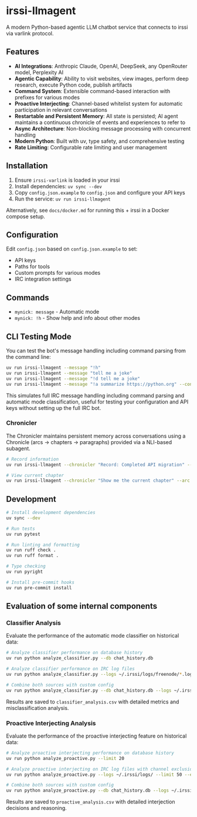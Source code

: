 # irssi-llmagent

A modern Python-based agentic LLM chatbot service that connects to irssi via varlink protocol.

## Features

- **AI Integrations**: Anthropic Claude, OpenAI, DeepSeek, any OpenRouter model, Perplexity AI
- **Agentic Capability**: Ability to visit websites, view images, perform deep research, execute Python code, publish artifacts
- **Command System**: Extensible command-based interaction with prefixes for various modes
- **Proactive Interjecting**: Channel-based whitelist system for automatic participation in relevant conversations
- **Restartable and Persistent Memory**: All state is persisted; AI agent maintains a continuous chronicle of events and experiences to refer to
- **Async Architecture**: Non-blocking message processing with concurrent handling
- **Modern Python**: Built with uv, type safety, and comprehensive testing
- **Rate Limiting**: Configurable rate limiting and user management

## Installation

1. Ensure `irssi-varlink` is loaded in your irssi
2. Install dependencies: `uv sync --dev`
3. Copy `config.json.example` to `config.json` and configure your API keys
4. Run the service: `uv run irssi-llmagent`

Alternatively, see `docs/docker.md` for running this + irssi in a Docker compose setup.

## Configuration

Edit `config.json` based on `config.json.example` to set:
- API keys
- Paths for tools
- Custom prompts for various modes
- IRC integration settings

## Commands

- `mynick: message` - Automatic mode
- `mynick: !h` - Show help and info about other modes

## CLI Testing Mode

You can test the bot's message handling including command parsing from the command line:

```bash
uv run irssi-llmagent --message "!h"
uv run irssi-llmagent --message "tell me a joke"
uv run irssi-llmagent --message "!d tell me a joke"
uv run irssi-llmagent --message "!a summarize https://python.org" --config /path/to/config.json
```

This simulates full IRC message handling including command parsing and automatic mode classification, useful for testing your configuration and API keys without setting up the full IRC bot.

### Chronicler

The Chronicler maintains persistent memory across conversations using a Chronicle (arcs → chapters → paragraphs) provided via a NLI-based subagent.

```bash
# Record information
uv run irssi-llmagent --chronicler "Record: Completed API migration" --arc "project-x"

# View current chapter
uv run irssi-llmagent --chronicler "Show me the current chapter" --arc "project-x"
```

## Development

```bash
# Install development dependencies
uv sync --dev

# Run tests
uv run pytest

# Run linting and formatting
uv run ruff check .
uv run ruff format .

# Type checking
uv run pyright

# Install pre-commit hooks
uv run pre-commit install
```

## Evaluation of some internal components

### Classifier Analysis

Evaluate the performance of the automatic mode classifier on historical data:

```bash
# Analyze classifier performance on database history
uv run python analyze_classifier.py --db chat_history.db

# Analyze classifier performance on IRC log files
uv run python analyze_classifier.py --logs ~/.irssi/logs/freenode/*.log

# Combine both sources with custom config
uv run python analyze_classifier.py --db chat_history.db --logs ~/.irssi/logs/ --config config.json
```

Results are saved to `classifier_analysis.csv` with detailed metrics and misclassification analysis.

### Proactive Interjecting Analysis

Evaluate the performance of the proactive interjecting feature on historical data:

```bash
# Analyze proactive interjecting performance on database history
uv run python analyze_proactive.py --limit 20

# Analyze proactive interjecting on IRC log files with channel exclusions
uv run python analyze_proactive.py --logs ~/.irssi/logs/ --limit 50 --exclude-news

# Combine both sources with custom config
uv run python analyze_proactive.py --db chat_history.db --logs ~/.irssi/logs/ --config config.json
```

Results are saved to `proactive_analysis.csv` with detailed interjection decisions and reasoning.
